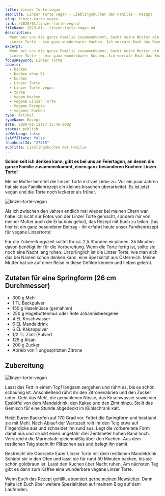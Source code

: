 ```yaml
---
title: Linzer Torte vegan
seoTitle: Linzer Torte vegan - Lieblingskuchen der Familie - Rezept
slug: linzer-torte-vegan
link: /2020/01/linzer-torte-vegan/
fileName: 2020-01---linzer-torte-vegan.md
description:
  Wenn bei uns die ganze Familie zusammenkommt, backt meine Mutter ein vegane
  Linzer Torte - ein ganz wunderbarer Kuchen. Ich verrate Euch das Rezept.
excerpt:
  Wenn bei uns die ganze Familie zusammenkommt, backt meine Mutter ein vegane
  Linzer Torte -  ein ganz wunderbarer Kuchen. Ich verrate Euch das Rezept.
focusKeyword: Linzer Torte
labels:
  - backen
  - backen ohne Ei
  - kuchen
  - Linzer Torte
  - Linzer Torte vegan
  - torte
  - vegan backen
  - vegane Linzer Torte
  - Vegane Rezepte
  - veganer Kuchen
type: Artikel
typeName: Rezept
date: 2020-01-12T17:13:46.000Z
status: publish
isWerbung: false
isAffiliate: false
thumbnailId: "27315"
subTitle: Lieblingskuchen der Familie
---
```


<strong>Schon seit ich denken kann, gibt es bei uns an Feiertagen, an denen die
ganze Familie zusammenkommt, einen ganz besonderen Kuchen: Linzer
Torte!</strong>

Meine Mutter bereitet die Linzer Torte mit viel Liebe zu. Vor ein paar Jahren
hat sie das Familienrezept ein kleines bisschen überarbeitet. Es ist jetzt vegan
und die Torte noch leckerer als früher.

![linzer-torte-vegan](http://cardamonchai.com/wp-content/uploads/2020/01/2019-12-24-linzer-torte-400x534.jpg)

Als ich zwischen den Jahren endlich mal wieder bei meinen Eltern war, habe ich
nicht nur Fotos von der Linzer Torte gemacht, sondern mir von meiner Mutter auch
die Erlaubnis geholt, das Rezept mit Euch zu teilen. Das hier ist ein ganz
besonderer Beitrag - ihr erfahrt heute unser Familienrezept für vegane
Linzertorte!

Für die Zubereitungszeit solltet Ihr ca. 2,5 Stunden einplanen. 35 Minuten davon
benötigt ihr für die Vorbereitung. Wenn die Torte fertig ist, sollte sie noch
eine Nacht lang ruhen. Ursprünglich ist die Linzer Torte, wie man sich das bei
Namen schon denken kann, eine Spezialität aus Österreich. Meine Mutter hat sie
auf einer Reise in diese Gefilde kennen und lieben gelernt.

## Zutaten für eine Springform (26 cm Durchmesser)

<ul>
    <li>300 g Mehl</li>
    <li>1 TL Backpulver</li>
    <li>150 g Haselnüsse (gemahlen)</li>
    <li>250 g Hagebuttenmus oder Rote Johannisbeergelee</li>
    <li>4 EL Kirschwasser</li>
    <li>6 EL Mandeldrink</li>
    <li>6 EL Kakaopulver</li>
    <li>1/2 TL Zimt (Pulver)</li>
    <li>125 g Alsan</li>
    <li>200 g Zucker</li>
    <li>Abrieb von 1 ungespritzten Zitrone</li>
</ul>

## Zubereitung

![linzer-torte-vegan](http://cardamonchai.com/wp-content/uploads/2020/01/2019-12-24-linzer-torte-2-400x534.jpg)

Lasst das Fett in einem Topf langsam zergehen und rührt es, bis es schön
schaumig ist. Anschließend rührt ihr den Zitronenabrieb und den Zucker unter.
Gebt das Mehl, die gemahlenen Nüsse, das Kirschwasser sowie vier Esslöffel von
dem Mandeldrink, den Kakao und den Zimt hinzu. Stellt das Gemisch für eine
Stunde abgedeckt im Kühlschrank kalt.

Heizt Euren Backofen auf 170 Grad vor. Fettet die Springform und bestäubt sie
mit Mehl. Nach Ablauf der Wartezeit rollt ihr den Teig etwa auf Fingerdicke aus
und schneidet ihn rund aus. Legt die vorbereitete Form damit aus und drückt
einen ungefähr drei Zentimeter hohen Rand hoch. Verstreicht die Marmelade
gleichmäßig über den Kuchen. Aus dem restlichen Teig stecht ihr Plätzchen aus
und belegt ihn damit.

Bestreicht die Oberseite Eurer Linzer Torte mit dem restlichen Mandeldrink.
Schiebt sie in den Ofen und lasst sie für rund 50 Minuten backen, bis sie schön
goldbraun ist. Lasst den Kuchen über Nacht ruhen. Am nächsten Tag gibt es dann
zum Kaffee eine wunderbare vegane Linzer Torte.

Wenn Euch das Rezept gefällt, <a href="#newsletter">abonniert gerne meinen
Newsletter</a>. Dann halte ich Euch über weitere Spezialitäten auf meinem Blog
auf dem Laufenden.
